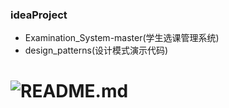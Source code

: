 ### ideaProject
- Examination_System-master(学生选课管理系统)
- design_patterns(设计模式演示代码)
# ![README.md](https://yijiebuyi.com/file/5a677ad6ed0e752df033715dd09dfbaf)

